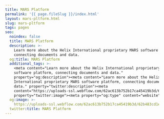 ```yaml
---
title: MARS Platform
permalink: '{{ page.fileSlug }}/index.html'
layout: mars-pltform.html
slug: mars-pltform
tags: pages
seo:
  noindex: false
  title: MARS Platform
  description: >-
    Learn more about the Helix International proprietary MARS software platform,
    connecting documents and data.
  og:title: MARS Platform
  additional_tags: >-
    <meta content="Learn more about the Helix International proprietary MARS
    software platform, connecting documents and data."
    property="og:description"><meta content="Learn more about the Helix
    International proprietary MARS software platform, connecting documents and
    data." property="twitter:description"><meta
    content="https://uploads-ssl.webflow.com/62ac613b752b17ca45419b3d/62b483cd1ef6205d18fd6507_meta-image.png"
    property="twitter:image"><meta property="og:type" content="website">
  og:image: >-
    https://uploads-ssl.webflow.com/62ac613b752b17ca45419b3d/62b483cd1ef6205d18fd6507_meta-image.png
  twitter:title: MARS Platform
---
```



